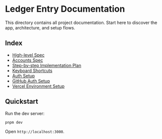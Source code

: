 # Ledger Entry Documentation

This directory contains all project documentation. Start here to discover the app, architecture, and setup flows.

## Index

- [High-level Spec](./SPEC_FOR_LEDGER_APP.md)
- [Accounts Spec](./SPEC_FOR_ACCOUNTS.md)
- [Step-by-step Implementation Plan](./STEP-BY-STEP_IMPLEMENTATION.md)
- [Keyboard Shortcuts](./KEYBOARD_SHORTCUTS.md)
- [Auth Setup](./AUTH_SETUP.md)
- [GitHub Auth Setup](./GITHUB_AUTH_SETUP.md)
- [Vercel Environment Setup](./VERCEL_ENV_SETUP.md)

## Quickstart

Run the dev server:

```bash
pnpm dev
```

Open `http://localhost:3000`.

